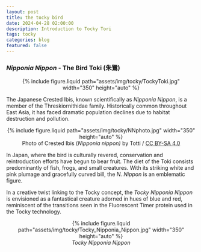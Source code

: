 ```yaml
---
layout: post
title: the tocky bird
date: 2024-04-28 02:00:00
description: Introduction to Tocky Tori
tags: tocky
categories: blog
featured: false
---
```


### _Nipponia Nippon_ - The Bird Toki (朱鷺)

<div class="row mt-3" style="text-align: center;">
     <div class="col-sm mt-3 mt-md-0" style="display: inline-block;">
        {% include figure.liquid path="assets/img/tocky/TockyToki.jpg" width="350" height="auto" %}
    </div>
</div>

The Japanese Crested Ibis, known scientifically as _Nipponia Nippon_, is a member of the Threskiornithidae family. Historically common throughout East Asia, it has faced dramatic population declines due to habitat destruction and pollution.

<div class="row mt-3" style="text-align: center;">
     <div class="col-sm mt-3 mt-md-0" style="display: inline-block;">
        {% include figure.liquid path="assets/img/tocky/NNphoto.jpg" width="350" height="auto" %}
    </div>
</div>
<div class="caption" style="text-align: center;">
Photo of Crested Ibis (<em>Nipponia nippon)</em> by Totti / <a href="https://ja.wikipedia.org/wiki/%E3%83%88%E3%82%AD#/media/%E3%83%95%E3%82%A1%E3%82%A4%E3%83%AB:Nipponia_nippon_Sado_Toki_Hogo_Center_2.jpg">CC BY-SA 4.0</a>

</div>

In Japan, where the bird is culturally revered, conservation and reintroduction efforts have begun to bear fruit. The diet of the Toki consists predominantly of fish, frogs, and small creatures. With its striking white and pink plumage and gracefully curved bill, the _N. Nippon_ is an emblematic figure.

In a creative twist linking to the Tocky concept, the _Tocky Nipponia Nippon_ is envisioned as a fantastical creature adorned in hues of blue and red, reminiscent of the transitions seen in the Fluorescent Timer protein used in the Tocky technology.

<div class="row mt-3" style="text-align: center;">
     <div class="col-sm mt-3 mt-md-0" style="display: inline-block;">
        {% include figure.liquid path="assets/img/tocky/Tocky_Nipponia_Nippon.jpg" width="350" height="auto" %}
    </div>
</div>
<div class="caption" style="text-align: center;">
  <em>Tocky Nipponia Nippon</em>
</div>
